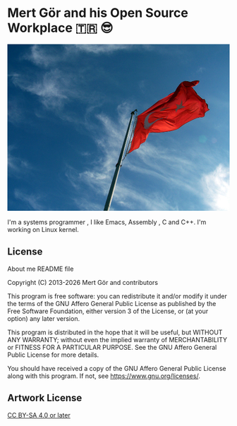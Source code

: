 # Mert Gör and his Open Source Workplace 🇹🇷 😎

![Mert Gör](img/unknown/turkbayragi.jpg)

I'm a systems programmer , I like Emacs, Assembly , C and C++. I'm working on Linux kernel.

## License

About me README file

Copyright (C) 2013-2026 Mert Gör and contributors

This program is free software: you can redistribute it and/or modify
it under the terms of the GNU Affero General Public License as published
by the Free Software Foundation, either version 3 of the License, or
(at your option) any later version.

This program is distributed in the hope that it will be useful,
but WITHOUT ANY WARRANTY; without even the implied warranty of
MERCHANTABILITY or FITNESS FOR A PARTICULAR PURPOSE.  See the
GNU Affero General Public License for more details.

You should have received a copy of the GNU Affero General Public License
along with this program.  If not, see <https://www.gnu.org/licenses/>.

## Artwork License

[CC BY-SA 4.0 or later](by-sa.markdown)





